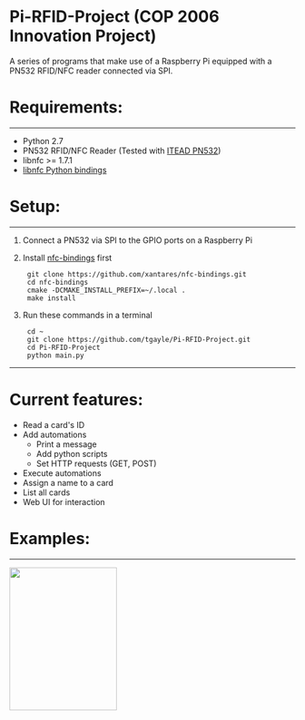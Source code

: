 # Pi-RFID-Project (COP 2006 Innovation Project)

A series of programs that make use of a Raspberry Pi equipped with a PN532 RFID/NFC reader connected via SPI. 

# Requirements:
---------------
- Python 2.7 
- PN532 RFID/NFC Reader (Tested with [ITEAD PN532](https://www.itead.cc/itead-pn532-nfc-module.html))
- libnfc >= 1.7.1
- [libnfc Python bindings](https://github.com/xantares/nfc-bindings)

# Setup:
--------
1. Connect a PN532 via SPI to the GPIO ports on a Raspberry Pi

2. Install [nfc-bindings](https://github.com/xantares/nfc-bindings) first

        git clone https://github.com/xantares/nfc-bindings.git
        cd nfc-bindings
        cmake -DCMAKE_INSTALL_PREFIX=~/.local .
        make install

3. Run these commands in a terminal

        cd ~
        git clone https://github.com/tgayle/Pi-RFID-Project.git
        cd Pi-RFID-Project
        python main.py
    
---
# Current features:

- Read a card's ID
- Add automations
	- Print a message
	- Add python scripts
	- Set HTTP requests (GET, POST)
- Execute automations
- Assign a name to a card
- List all cards
- Web UI for interaction

# Examples:
---
<img src="https://i.imgur.com/KW6CDyt.png" height="252" width=189>


